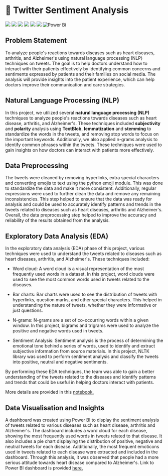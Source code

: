 # :incoming_envelope: Twitter Sentiment Analysis 

[![](https://img.shields.io/badge/Python-FFD43B?style=for-the-badge&logo=python&logoColor=darkgreen)](https://www.python.org)  [![](https://img.shields.io/badge/scikit_learn-F7931E?style=for-the-badge&logo=scikit-learn&logoColor=white)](https://scikit-learn.org/stable/) 
[![](https://img.shields.io/badge/SciPy-654FF0?style=for-the-badge&logo=SciPy&logoColor=white)](https://www.scipy.org) 
[![](https://img.shields.io/badge/Numpy-777BB4?style=for-the-badge&logo=numpy&logoColor=white)](https://numpy.org)
[![](https://img.shields.io/badge/Pandas-2C2D72?style=for-the-badge&logo=pandas&logoColor=white)](https://pandas.pydata.org)
[![](https://img.shields.io/badge/conda-342B029.svg?&style=for-the-badge&logo=anaconda&logoColor=white)](https://www.anaconda.com)
![Power Bi](https://img.shields.io/badge/power_bi-F2C811?style=for-the-badge&logo=powerbi&logoColor=black)

## Problem Statement

To analyze people's reactions towards diseases such as heart diseases, arthritis, and Alzheimer's using natural language processing (NLP) techniques on tweets. The goal is to help doctors understand how to interact with their patients effectively by identifying common concerns and sentiments expressed by patients and their families on social media. 
The analysis will provide insights into the patient experience, which can help doctors improve their communication and care strategies.

## Natural Language Processing (NLP)
In this project, we utilized several __natural language processing (NLP)__ techniques to 
analyze people's reactions towards diseases such as heart disease, arthritis, and Alzheimer's. 
These techniques included __subjectivity__ and __polarity__ analysis using __TextBlob__, __lemmatization__ and __stemming__ 
to standardize the words in the tweets, and removing stop words to focus on the important keywords. Additionally, 
we also applied n-grams analysis to identify common phrases within the tweets.
These techniques were used to gain insights on how doctors can interact with patients more effectively.

## Data Preprocessing 
The tweets were cleaned by removing hyperlinks, extra special characters and converting emojis 
to text using the python emoji module. This was done to standardize the data and make it more consistent. 
Additionally, regular expressions were used to further clean the data and remove any remaining inconsistencies. 
This step helped to ensure that the data was ready for analysis and could be used to accurately identify patterns 
and trends in the tweets related to diseases such as heart diseases, arthritis and Alzheimer's. Overall, 
the data preprocessing step helped to improve the accuracy and reliability of the results obtained from the analysis.

## Exploratory Data Analysis (EDA)

In the exploratory data analysis (EDA) phase of this project, various techniques were used to understand the tweets related to diseases such as heart diseases, arthritis, and Alzheimer's. These techniques included:

* Word cloud: A word cloud is a visual representation of the most frequently used words in a dataset. In this project, word clouds were used to see the most common words used in tweets related to the diseases.

* Bar charts: Bar charts were used to see the distribution of tweets with hyperlinks, question marks, and other special characters. This helped in understanding the nature of tweets, whether they were informative or just questions.

* N-grams: N-grams are a set of co-occurring words within a given window. In this project, bigrams and trigrams were used to analyze the positive and negative words used in tweets.

* Sentiment Analysis: Sentiment analysis is the process of determining the emotional tone behind a series of words, used to identify and extract subjective information from source materials. In this project, NLTK library was used to perform sentiment analysis and classify the tweets into positive, neutral and negative sentiments.

By performing these EDA techniques, the team was able to gain a better understanding of the tweets related to the diseases and identify patterns and trends that could be useful in helping doctors interact with patients.

More details are provided in this [notebook.](https://github.com/iqrabismii/Twitter-Sentiment-Analysis-for-Various-Health-Issues/blob/main/CongestiveHeartFailure_Twitter_Feed_Analysis_08022022.ipynb)

## Data Visualisation and Insights

A dashboard was created using Power BI to display the sentiment analysis of tweets related to various diseases such as heart disease, arthritis and Alzheimer's. The dashboard includes a word cloud for each disease, showing the most frequently used words in tweets related to that disease. It also includes a pie chart displaying the distribution of positive, negative and neutral tweets for each disease. Additionally, the most frequent emoticons used in tweets related to each disease were extracted and included in the dashboard. Through this analysis, it was observed that people had a more serious attitude towards heart disease compared to Alzheimer's.
Link to Power BI dashboard is provided [here.](https://github.com/iqrabismii/Twitter-Sentiment-Analysis-for-Various-Health-Issues/blob/main/Tweet_Analysis_v6.pdf)



